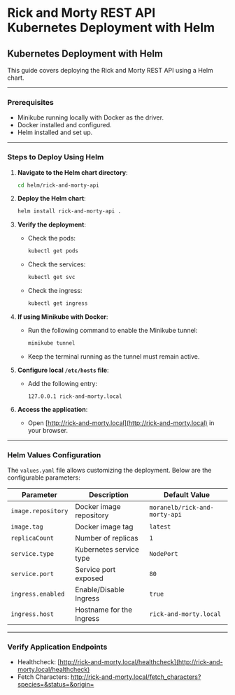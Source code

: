 # Rick and Morty REST API Kubernetes Deployment with Helm

## Kubernetes Deployment with Helm

This guide covers deploying the Rick and Morty REST API using a Helm chart.

---

### Prerequisites

- Minikube running locally with Docker as the driver.
- Docker installed and configured.
- Helm installed and set up.

---

### Steps to Deploy Using Helm

1. **Navigate to the Helm chart directory**:
   ```bash
   cd helm/rick-and-morty-api
   ```

2. **Deploy the Helm chart**:
   ```bash
   helm install rick-and-morty-api .
   ```

3. **Verify the deployment**:
   - Check the pods:
     ```bash
     kubectl get pods
     ```
   - Check the services:
     ```bash
     kubectl get svc
     ```
   - Check the ingress:
     ```bash
     kubectl get ingress
     ```

4. **If using Minikube with Docker**:
   - Run the following command to enable the Minikube tunnel:
     ```bash
     minikube tunnel
     ```
   - Keep the terminal running as the tunnel must remain active.

5. **Configure local `/etc/hosts` file**:
   - Add the following entry:
     ```plaintext
     127.0.0.1 rick-and-morty.local
     ```

6. **Access the application**:
   - Open [http://rick-and-morty.local](http://rick-and-morty.local) in your browser.

---

### Helm Values Configuration

The `values.yaml` file allows customizing the deployment. Below are the configurable parameters:

| Parameter         | Description                               | Default Value          |
|-------------------|-------------------------------------------|------------------------|
| `image.repository`| Docker image repository                  | `moranelb/rick-and-morty-api` |
| `image.tag`       | Docker image tag                         | `latest`              |
| `replicaCount`    | Number of replicas                       | `1`                   |
| `service.type`    | Kubernetes service type                  | `NodePort`            |
| `service.port`    | Service port exposed                     | `80`                  |
| `ingress.enabled` | Enable/Disable Ingress                   | `true`                |
| `ingress.host`    | Hostname for the Ingress                 | `rick-and-morty.local`|

---

### Verify Application Endpoints

- Healthcheck: [http://rick-and-morty.local/healthcheck](http://rick-and-morty.local/healthcheck)
- Fetch Characters: [http://rick-and-morty.local/fetch_characters?species=<species>&status=<status>&origin=<origin>](http://rick-and-morty.local/fetch_characters?species=<species>&status=<status>&origin=<origin>)
``` 